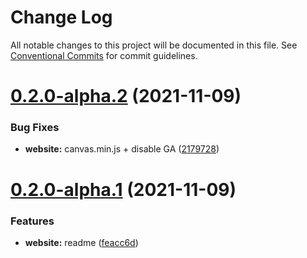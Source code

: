# Change Log

All notable changes to this project will be documented in this file.
See [Conventional Commits](https://conventionalcommits.org) for commit guidelines.

# [0.2.0-alpha.2](https://github.com/chiafarmingpool/chiafarm.eu/compare/chiafarm-website@0.2.0-alpha.1...chiafarm-website@0.2.0-alpha.2) (2021-11-09)


### Bug Fixes

* **website:** canvas.min.js + disable GA ([2179728](https://github.com/chiafarmingpool/chiafarm.eu/commit/21797283cfe4c7242c587534807d892b8f83e945))





# [0.2.0-alpha.1](https://github.com/chiafarmingpool/chiafarm.eu/compare/chiafarm-website@0.2.0-alpha.0...chiafarm-website@0.2.0-alpha.1) (2021-11-09)


### Features

* **website:** readme ([feacc6d](https://github.com/chiafarmingpool/chiafarm.eu/commit/feacc6d477ade55ba82075d873b55f5918a4d8a6))
